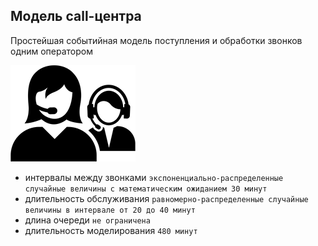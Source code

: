 ## Модель call-центра

Простейшая событийная модель поступления и обработки звонков одним оператором

![call_center](screenshots/call_center.png?raw=true)

- интервалы между звонками `экспоненциально-распределенные случайные величины с математическим ожиданием 30 минут`
- длительность обслуживания `равномерно-распределенные случайные величины в интервале от 20 до 40 минут`
- длина очереди `не ограничена` 
- длительность моделирования `480 минут`
